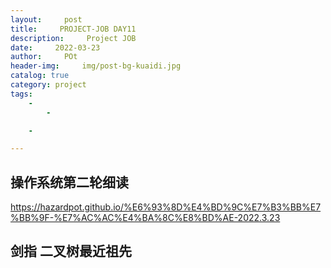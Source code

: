 ```yaml
---
layout:     post
title:     PROJECT-JOB DAY11
description:     Project JOB
date:     2022-03-23
author:     POt
header-img:     img/post-bg-kuaidi.jpg
catalog: true
category: project
tags:     
    -   
        -   

    -   

---
```

## 操作系统第二轮细读
https://hazardpot.github.io/%E6%93%8D%E4%BD%9C%E7%B3%BB%E7%BB%9F-%E7%AC%AC%E4%BA%8C%E8%BD%AE-2022.3.23
## 剑指 二叉树最近祖先
